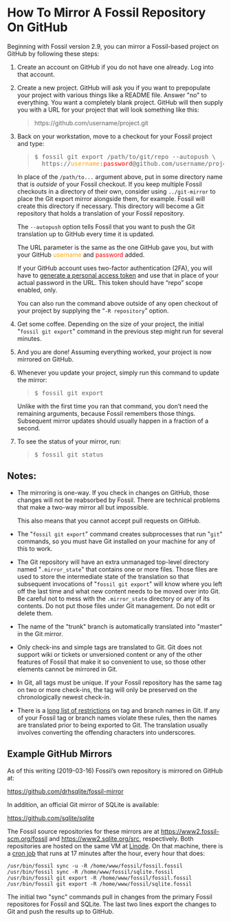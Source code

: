 # How To Mirror A Fossil Repository On GitHub

Beginning with Fossil version 2.9, you can mirror a Fossil-based
project on GitHub by following these steps:

<ol>
<li><p>Create an account on GitHub if you do not have one already.  Log
    into that account.

<li><p>Create a new project.  GitHub will ask you if you want to prepopulate
    your project with various things like a README file.  Answer "no" to
    everything.  You want a completely blank project.  GitHub will then
    supply you with a URL for your project that will look something
    like this:

<blockquote>
https://github.com/username/project.git
</blockquote>

<li><p>Back on your workstation, move to a checkout for your Fossil
    project and type:

<blockquote>
<pre>$ fossil git export /path/to/git/repo --autopush \
  https://<font color="orange">username</font>:<font color="red">password</font>@github.com/username/project.git</pre>
</blockquote>

<p>   In place of the <code>/path/to...</code> argument above, put in
      some directory name that is <i>outside</i> of your Fossil checkout. If
      you keep multiple Fossil checkouts in a directory of their own,
      consider using <code>../git-mirror</code> to place the Git export
      mirror alongside them, for example.  Fossil will create this
      directory if necessary.  This directory will become a Git
      repository that holds a translation of your Fossil repository.

<p>   The <code>--autopush</code> option tells Fossil that you want to
      push the Git translation up to GitHub every time it is updated.
      
<p>   The URL parameter is the same as the one GitHub gave you, but with
      your GitHub <font color="orange">username</font> and <font
      color="red">password</font> added.
      
<p>   If your GitHub account uses two-factor authentication (2FA), you
      will have to <a href="https://github.com/settings/tokens">generate
      a personal access token</a> and use that in place of your actual
      password in the URL. This token should have “repo” scope enabled,
      only.

<p>   You can also run the command above outside of any open checkout of
      your project by supplying the “<code>-R&nbsp;repository</code>”
      option.

<li><p>Get some coffee.  Depending on the size of your project, the
       initial "<code>fossil git export</code>" command in the previous
       step might run for several minutes.

<li><p>And you are done!  Assuming everything worked, your project is now
    mirrored on GitHub.

<li><p>Whenever you update your project, simply run this command to update
    the mirror:

<blockquote>
<pre>$ fossil git export</pre>
</blockquote>


<p>   Unlike with the first time you ran that command, you don’t need
      the remaining arguments, because Fossil remembers those things.
      Subsequent mirror updates should usually happen in a fraction of
      a second.

<li><p>To see the status of your mirror, run:

<blockquote>
<pre>$ fossil git status</pre>
</blockquote>
</ol>

## Notes:

  *  The mirroring is one-way.  If you check in changes on GitHub, those
     changes will not be reabsorbed by Fossil.  There are technical problems
     that make a two-way mirror all but impossible.

     This also means that you cannot accept pull requests on GitHub.

  *  The "`fossil git export`" command creates subprocesses that run "`git`"
     commands, so you must have Git installed on your machine for any
     of this to work.

  *  The Git repository will have an extra unmanaged top-level directory named
     "`.mirror_state`" that contains one or more files.  Those files are
     used to store the intermediate state of the translation so that
     subsequent invocations of "`fossil git export`" will know where you
     left off the last time and what new content needs to be moved over into
     Git.  Be careful not to mess with the `.mirror_state` directory or
     any of its contents.  Do not put those files under Git management.  Do
     not edit or delete them.

  *  The name of the "trunk" branch is automatically translated into "master"
     in the Git mirror.

  *  Only check-ins and simple tags are translated to Git.  Git does not
     support wiki or tickets or unversioned content or any of the other
     features of Fossil that make it so convenient to use, so those other
     elements cannot be mirrored in Git.

  *  In Git, all tags must be unique.  If your Fossil repository has the
     same tag on two or more check-ins, the tag will only be preserved on
     the chronologically newest check-in.

  *  There is a 
     [long list of restrictions](https://git-scm.com/docs/git-check-ref-format)
     on tag and branch names in Git.  If any of your Fossil tag or branch names
     violate these rules, then the names are translated prior to being exported
     to Git.  The translation usually involves converting the offending characters
     into underscores.

## Example GitHub Mirrors

As of this writing (2019-03-16) Fossil’s own repository is mirrored
on GitHub at:

>
<https://github.com/drhsqlite/fossil-mirror>

In addition, an official Git mirror of SQLite is available:

>
<https://github.com/sqlite/sqlite>

The Fossil source repositories for these mirrors are at
<https://www2.fossil-scm.org/fossil> and <https://www2.sqlite.org/src>,
respectively.  Both repositories are hosted on the same VM at
[Linode](https://www.linode.com).  On that machine, there is a 
[cron job](https://linux.die.net/man/8/cron)
that runs at 17 minutes after the hour, every hour that does:

>
    /usr/bin/fossil sync -u -R /home/www/fossil/fossil.fossil
    /usr/bin/fossil sync -R /home/www/fossil/sqlite.fossil
    /usr/bin/fossil git export -R /home/www/fossil/fossil.fossil
    /usr/bin/fossil git export -R /home/www/fossil/sqlite.fossil

The initial two "sync" commands pull in changes from the primary
Fossil repositores for Fossil and SQLite.  The last two lines
export the changes to Git and push the results up to GitHub.
